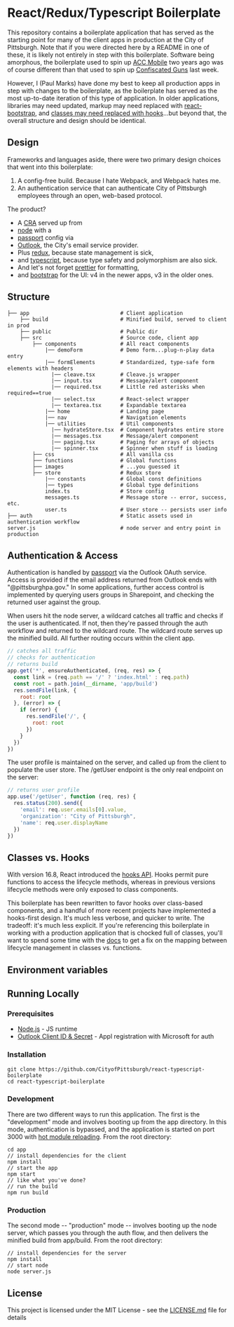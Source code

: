# React/Redux/Typescript Boilerplate

This repository contains a boilerplate application that has served as the starting point for many of the client apps in production at the City of Pittsburgh.  Note that if you were directed here by a README in one of these, it is likely not entirely in step with this boilerplate.  Software being amorphous, the boilerplate used to spin up [ACC Mobile](https://github.com/CityofPittsburgh/ACCmobile) two years ago was of course different than that used to spin up [Confiscated Guns](https://github.com/CityofPittsburgh/confiscated-guns) last week.  

However, I (Paul Marks) have done my best to keep all production apps in step with changes to the boilerplate, as the boilerplate has served as the most up-to-date iteration of this type of application.  In older applications, libraries may need updated, markup may need replaced with [react-bootstrap](https://react-bootstrap.github.io/), and [classes may need replaced with hooks](https://reactjs.org/docs/hooks-faq.html)...but beyond that, the overall structure and design should be identical.

## Design
Frameworks and languages aside, there were two primary design choices that went into this boilerplate: 
1. A config-free build.  Because I hate Webpack, and Webpack hates me.
2. An authentication service that can authenticate City of Pittsburgh employees through an open, web-based protocol.

The product?  
* A [CRA](https://github.com/facebook/create-react-app) served up from 
* [node](https://nodejs.org/en/) with a 
* [passport](http://www.passportjs.org/) config via 
* [Outlook](http://www.passportjs.org/packages/passport-outlook/), the City's email service provider.  
* Plus [redux](https://redux.js.org/), because state management is sick,  
* and [typescript](https://www.typescriptlang.org/), because type safety and polymorphism are also sick.
* And let's not forget [prettier](https://prettier.io/) for formatting,
* and [bootstrap](https://getbootstrap.com/) for the UI: v4 in the newer apps, v3 in the older ones.

## Structure    
    ├── app                             # Client application
        ├── build                       # Minified build, served to client in prod
        ├── public                      # Public dir
        ├── src                         # Source code, client app         
            ├── components              # All react components          
                |── demoForm            # Demo form...plug-n-play data entry         
                |── formElements        # Standardized, type-safe form elements with headers
                  |── cleave.tsx        # Cleave.js wrapper
                  |── input.tsx         # Message/alert component
                  |── required.tsx      # Little red asterisks when required==true
                  |── select.tsx        # React-select wrapper 
                  |── textarea.tsx      # Expandable textarea      
                |── home                # Landing page
                |── nav                 # Navigation elements    
                |── utilities           # Util components
                  |── hydrateStore.tsx  # Component hydrates entire store 
                  |── messages.tsx      # Message/alert component
                  |── paging.tsx        # Paging for arrays of objects
                  |── spinner.tsx       # Spinner when stuff is loading
            ├── css                     # All vanilla css
            ├── functions               # Global functions
            ├── images                  # ...you guessed it
            ├── store                   # Redux store
                |── constants           # Global const definitions         
                |── types               # Global type definitions   
                index.ts                # Store config
                messages.ts             # Message store -- error, success, etc.       
                user.ts                 # User store -- persists user info
    ├── auth                            # Static assets used in authentication workflow
    server.js                           # node server and entry point in production


## Authentication & Access
Authentication is handled by [passport](http://www.passportjs.org/) via the Outlook OAuth service.  Access is provided if the email address returned from Outlook ends with "@pittsburghpa.gov."  In some applications, further access control is implemented by querying users groups in Sharepoint, and checking the returned user against the group.

When users hit the node server, a wildcard catches all traffic and checks if the user is authenticated.  If not, then they're passed through the auth workflow and returned to the wildcard route.  The wildcard route serves up the minified build.  All further routing occurs within the client app.

```javascript
// catches all traffic
// checks for authentication
// returns build
app.get('*', ensureAuthenticated, (req, res) => {
  const link = (req.path == '/' ? 'index.html' : req.path)
  const root = path.join(__dirname, 'app/build')
  res.sendFile(link, {
    root: root
  }, (error) => {
    if (error) {
      res.sendFile('/', {
        root: root
      })
    }
  })
})
```

The user profile is maintained on the server, and called up from the client to populate the user store.  The /getUser endpoint is the only real endpoint on the server:

```javascript
// returns user profile
app.use('/getUser', function (req, res) {
  res.status(200).send({
    'email': req.user.emails[0].value,
    'organization': "City of Pittsburgh",
    'name': req.user.displayName
  })
})
```

## Classes vs. Hooks
With version 16.8, React introduced the [hooks API](https://reactjs.org/docs/hooks-intro.html).  Hooks permit pure functions to access the lifecycle methods, whereas in previous versions lifecycle methods were only exposed to class components.  

This boilerplate has been rewritten to favor hooks over class-based components, and a handful of more recent projects have implemented a hooks-first design.  It's much less verbose, and quicker to write.  The tradeoff: it's much less explicit.  If you're referencing this boilerplate in working with a production application that is chocked full of classes, you'll want to spend some time with the [docs](https://reactjs.org/docs/hooks-reference.html#basic-hooks) to get a fix on the mapping between lifecycle management in classes vs. functions.

## Environment variables

## Running Locally

### Prerequisites

* [Node.js](https://nodejs.org) - JS runtime
* [Outlook Client ID & Secret](https://docs.microsoft.com/en-us/graph/auth-register-app-v2) - Appl registration with Microsoft for auth

### Installation
```
git clone https://github.com/CityofPittsburgh/react-typescript-boilerplate
cd react-typescript-boilerplate
```

### Development
There are two different ways to run this application.   The first is the "development" mode and involves booting up from the app directory.  In this mode, authentication is bypassed, and the application is started on port 3000 with [hot module reloading](https://webpack.js.org/concepts/hot-module-replacement/).  From the root directory:
```
cd app
// install dependencies for the client
npm install
// start the app
npm start
// like what you've done?
// run the build
npm run build
```

### Production
The second mode -- "production" mode -- involves booting up the node server, which passes you through the auth flow, and then delivers the minified build from app/build.  From the root directory:
```
// install dependencies for the server
npm install
// start node
node server.js
```

## License

This project is licensed under the MIT License - see the [LICENSE.md](LICENSE.md) file for details